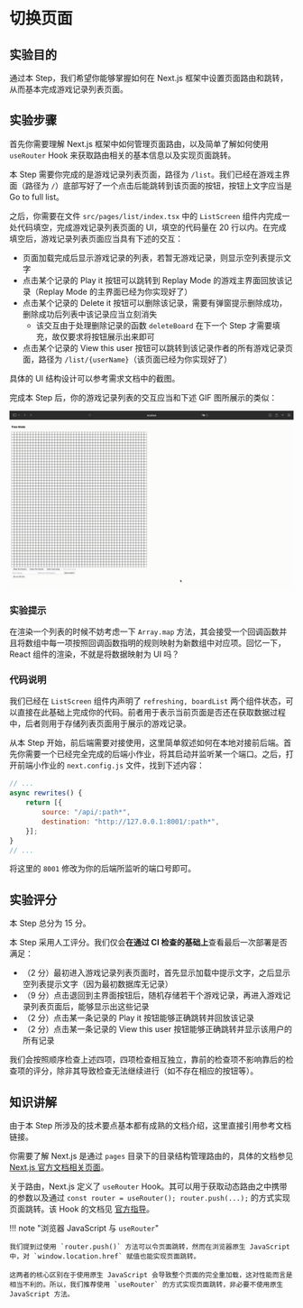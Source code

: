 # 切换页面

## 实验目的

通过本 Step，我们希望你能够掌握如何在 Next.js 框架中设置页面路由和跳转，从而基本完成游戏记录列表页面。

## 实验步骤

首先你需要理解 Next.js 框架中如何管理页面路由，以及简单了解如何使用 `useRouter` Hook 来获取路由相关的基本信息以及实现页面跳转。

本 Step 需要你完成的是游戏记录列表页面，路径为 `/list`。我们已经在游戏主界面（路径为 `/`）底部写好了一个点击后能跳转到该页面的按钮，按钮上文字应当是 Go to full list。

之后，你需要在文件 `src/pages/list/index.tsx` 中的 `ListScreen` 组件内完成一处代码填空，完成游戏记录列表页面的 UI，填空的代码量在 20 行以内。在完成填空后，游戏记录列表页面应当具有下述的交互：

- 页面加载完成后显示游戏记录的列表，若暂无游戏记录，则显示空列表提示文字
- 点击某个记录的 Play it 按钮可以跳转到 Replay Mode 的游戏主界面回放该记录（Replay Mode 的主界面已经为你实现好了）
- 点击某个记录的 Delete it 按钮可以删除该记录，需要有弹窗提示删除成功，删除成功后列表中该记录应当立刻消失
    - 该交互由于处理删除记录的函数 `deleteBoard` 在下一个 Step 才需要填充，故仅要求将按钮展示出来即可
- 点击某个记录的 View this user 按钮可以跳转到该记录作者的所有游戏记录页面，路径为 `/list/{userName}`（该页面已经为你实现好了）

具体的 UI 结构设计可以参考需求文档中的截图。

完成本 Step 后，你的游戏记录列表的交互应当和下述 GIF 图所展示的类似：

![](../../static/react/step5-demo.gif)

### 实验提示

在渲染一个列表的时候不妨考虑一下 `Array.map` 方法，其会接受一个回调函数并且将数组中每一项按照回调函数指明的规则映射为新数组中对应项。回忆一下，React 组件的渲染，不就是将数据映射为 UI 吗？

### 代码说明

我们已经在 `ListScreen` 组件内声明了 `refreshing, boardList` 两个组件状态，可以直接在此基础上完成你的代码。前者用于表示当前页面是否还在获取数据过程中，后者则用于存储列表页面用于展示的游戏记录。

从本 Step 开始，前后端需要对接使用，这里简单叙述如何在本地对接前后端。首先你需要一个已经完全完成的后端小作业，将其启动并监听某一个端口。之后，打开前端小作业的 `next.config.js` 文件，找到下述内容：

```javascript
// ...
async rewrites() {
    return [{
        source: "/api/:path*",
        destination: "http://127.0.0.1:8001/:path*",
    }];
}
// ...
```

将这里的 `8001` 修改为你的后端所监听的端口号即可。

## 实验评分

本 Step 总分为 15 分。

本 Step 采用人工评分。我们仅会**在通过 CI 检查的基础上**查看最后一次部署是否满足：

- （2 分）最初进入游戏记录列表页面时，首先显示加载中提示文字，之后显示空列表提示文字（因为最初数据库无记录）
- （9 分）点击退回到主界面按钮后，随机存储若干个游戏记录，再进入游戏记录列表页面后，能够显示出这些记录
- （2 分）点击某一条记录的 Play it 按钮能够正确跳转并回放该记录
- （2 分）点击某一条记录的 View this user 按钮能够正确跳转并显示该用户的所有记录

我们会按照顺序检查上述四项，四项检查相互独立，靠前的检查项不影响靠后的检查项的评分，除非其导致检查无法继续进行（如不存在相应的按钮等）。

## 知识讲解

由于本 Step 所涉及的技术要点基本都有成熟的文档介绍，这里直接引用参考文档链接。

你需要了解 Next.js 是通过 `pages` 目录下的目录结构管理路由的，具体的文档参见 [Next.js 官方文档相关页面](https://nextjs.org/docs/routing/introduction)。

关于路由，Next.js 定义了 `useRouter` Hook。其可以用于获取动态路由之中携带的参数以及通过 `const router = useRouter(); router.push(...);` 的方式实现页面跳转。该 Hook 的文档见 [官方指导](https://nextjs.org/docs/api-reference/next/router#userouter)。

!!! note "浏览器 JavaScript 与 `useRouter`"

    我们提到过使用 `router.push()` 方法可以令页面跳转，然而在浏览器原生 JavaScript 中，对 `window.location.href` 赋值也能实现页面跳转。

    这两者的核心区别在于使用原生 JavaScript 会导致整个页面的完全重加载，这对性能而言是相当不利的。所以，我们推荐使用 `useRouter` 的方式实现页面跳转，非必要不使用原生 JavaScript 方法。